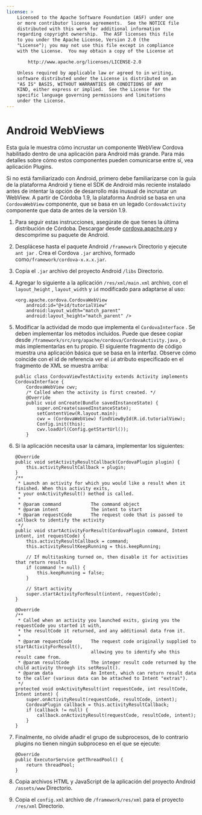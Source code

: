 ```yaml
---
license: >
    Licensed to the Apache Software Foundation (ASF) under one
    or more contributor license agreements.  See the NOTICE file
    distributed with this work for additional information
    regarding copyright ownership.  The ASF licenses this file
    to you under the Apache License, Version 2.0 (the
    "License"); you may not use this file except in compliance
    with the License.  You may obtain a copy of the License at

        http://www.apache.org/licenses/LICENSE-2.0

    Unless required by applicable law or agreed to in writing,
    software distributed under the License is distributed on an
    "AS IS" BASIS, WITHOUT WARRANTIES OR CONDITIONS OF ANY
    KIND, either express or implied.  See the License for the
    specific language governing permissions and limitations
    under the License.
---
```


# Android WebViews

Esta guía le muestra cómo incrustar un componente WebView Cordova habilitado dentro de una aplicación para Android más grande. Para más detalles sobre cómo estos componentes pueden comunicarse entre sí, vea aplicación Plugins.

Si no está familiarizado con Android, primero debe familiarizarse con la guía de la plataforma Android y tiene el SDK de Android más reciente instalado antes de intentar la opción de desarrollo más inusual de incrustar un WebView. A partir de Córdoba 1.9, la plataforma Android se basa en una `CordovaWebView` componente, que se basa en un legado `CordovaActivity` componente que data de antes de la versión 1.9.

1.  Para seguir estas instrucciones, asegúrate de que tienes la última distribución de Córdoba. Descargar desde [cordova.apache.org][1] y descomprime su paquete de Android.

2.  Desplácese hasta el paquete Android `/framework` Directorio y ejecute `ant jar` . Crea el Cordova `.jar` archivo, formado como`/framework/cordova-x.x.x.jar`.

3.  Copia el `.jar` archivo del proyecto Android `/libs` Directorio.

4.  Agregar lo siguiente a la aplicación `/res/xml/main.xml` archivo, con el `layout_height` , `layout_width` y `id` modificado para adaptarse al uso:
    
        <org.apache.cordova.CordovaWebView
            android:id="@+id/tutorialView"
            android:layout_width="match_parent"
            android:layout_height="match_parent" />
        

5.  Modificar la actividad de modo que implementa el `CordovaInterface` . Se deben implementar los métodos incluidos. Puede que desee copiar desde `/framework/src/org/apache/cordova/CordovaActivity.java` , o más implementarlas en tu propio. El siguiente fragmento de código muestra una aplicación básica que se basa en la interfaz. Observe cómo coincide con el id de referencia ver el `id` atributo especificado en el fragmento de XML se muestra arriba:
    
        public class CordovaViewTestActivity extends Activity implements CordovaInterface {
            CordovaWebView cwv;
            /* Called when the activity is first created. */
            @Override
            public void onCreate(Bundle savedInstanceState) {
                super.onCreate(savedInstanceState);
                setContentView(R.layout.main);
                cwv = (CordovaWebView) findViewById(R.id.tutorialView);
                Config.init(this);
                cwv.loadUrl(Config.getStartUrl());
            }
        

6.  Si la aplicación necesita usar la cámara, implementar los siguientes:
    
        @Override
        public void setActivityResultCallback(CordovaPlugin plugin) {
            this.activityResultCallback = plugin;
        }
        /**
         * Launch an activity for which you would like a result when it finished. When this activity exits,
         * your onActivityResult() method is called.
         *
         * @param command           The command object
         * @param intent            The intent to start
         * @param requestCode       The request code that is passed to callback to identify the activity
         */
        public void startActivityForResult(CordovaPlugin command, Intent intent, int requestCode) {
            this.activityResultCallback = command;
            this.activityResultKeepRunning = this.keepRunning;
        
            // If multitasking turned on, then disable it for activities that return results
            if (command != null) {
                this.keepRunning = false;
            }
        
            // Start activity
            super.startActivityForResult(intent, requestCode);
        }   
        
        @Override
        /**
         * Called when an activity you launched exits, giving you the requestCode you started it with,
         * the resultCode it returned, and any additional data from it.
         *
         * @param requestCode       The request code originally supplied to startActivityForResult(),
         *                          allowing you to identify who this result came from.
         * @param resultCode        The integer result code returned by the child activity through its setResult().
         * @param data              An Intent, which can return result data to the caller (various data can be attached to Intent "extras").
         */
        protected void onActivityResult(int requestCode, int resultCode, Intent intent) {
            super.onActivityResult(requestCode, resultCode, intent);
            CordovaPlugin callback = this.activityResultCallback;
            if (callback != null) {
                callback.onActivityResult(requestCode, resultCode, intent);
            }
        }
        

7.  Finalmente, no olvide añadir el grupo de subprocesos, de lo contrario plugins no tienen ningún subproceso en el que se ejecute:
    
        @Override
        public ExecutorService getThreadPool() {
            return threadPool;
        }
        

8.  Copia archivos HTML y JavaScript de la aplicación del proyecto Android `/assets/www` Directorio.

9.  Copia el `config.xml` archivo de `/framework/res/xml` para el proyecto `/res/xml` Directorio.

 [1]: http://cordova.apache.org